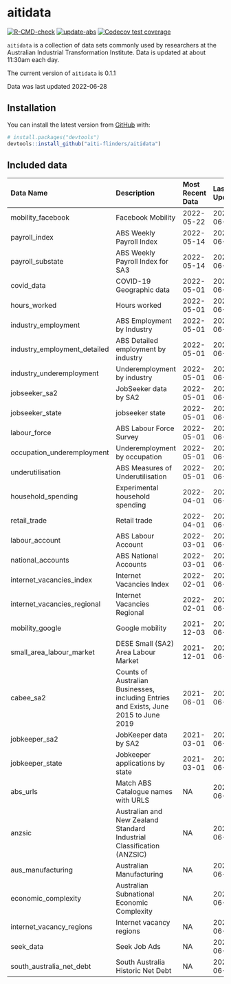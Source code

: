 
<!-- README.md is generated from README.Rmd. Please edit that file -->

# aitidata

<!-- badges: start -->

[![R-CMD-check](https://github.com/aiti-flinders/aitidata/actions/workflows/R-CMD-check.yaml/badge.svg?branch=data_prep)](https://github.com/aiti-flinders/aitidata/actions/workflows/R-CMD-check.yaml)
[![update-abs](https://github.com/aiti-flinders/aitidata/workflows/update-abs/badge.svg)](https://github.com/aiti-flinders/aitidata/actions)
[![Codecov test
coverage](https://codecov.io/gh/aiti-flinders/aitidata/branch/master/graph/badge.svg)](https://app.codecov.io/gh/aiti-flinders/aitidata?branch=master)
<!-- badges: end -->

`aitidata` is a collection of data sets commonly used by researchers at
the Australian Industrial Transformation Institute. Data is updated at
about 11:30am each day.

The current version of `aitidata` is 0.1.1

Data was last updated 2022-06-28

## Installation

You can install the latest version from [GitHub](https://github.com/)
with:

``` r
# install.packages("devtools")
devtools::install_github("aiti-flinders/aitidata")
```

## Included data

| Data Name                      | Description                                                                           | Most Recent Data | Last Updated |
| :----------------------------- | :------------------------------------------------------------------------------------ | :--------------- | :----------- |
| mobility\_facebook             | Facebook Mobility                                                                     | 2022-05-22       | 2022-06-28   |
| payroll\_index                 | ABS Weekly Payroll Index                                                              | 2022-05-14       | 2022-06-28   |
| payroll\_substate              | ABS Weekly Payroll Index for SA3                                                      | 2022-05-14       | 2022-06-28   |
| covid\_data                    | COVID-19 Geographic data                                                              | 2022-05-01       | 2022-06-28   |
| hours\_worked                  | Hours worked                                                                          | 2022-05-01       | 2022-06-28   |
| industry\_employment           | ABS Employment by Industry                                                            | 2022-05-01       | 2022-06-28   |
| industry\_employment\_detailed | ABS Detailed employment by industry                                                   | 2022-05-01       | 2022-06-28   |
| industry\_underemployment      | Underemployment by industry                                                           | 2022-05-01       | 2022-06-28   |
| jobseeker\_sa2                 | JobSeeker data by SA2                                                                 | 2022-05-01       | 2022-06-28   |
| jobseeker\_state               | jobseeker state                                                                       | 2022-05-01       | 2022-06-28   |
| labour\_force                  | ABS Labour Force Survey                                                               | 2022-05-01       | 2022-06-28   |
| occupation\_underemployment    | Underemployment by occupation                                                         | 2022-05-01       | 2022-06-28   |
| underutilisation               | ABS Measures of Underutilisation                                                      | 2022-05-01       | 2022-06-28   |
| household\_spending            | Experimental household spending                                                       | 2022-04-01       | 2022-06-28   |
| retail\_trade                  | Retail trade                                                                          | 2022-04-01       | 2022-06-28   |
| labour\_account                | ABS Labour Account                                                                    | 2022-03-01       | 2022-06-28   |
| national\_accounts             | ABS National Accounts                                                                 | 2022-03-01       | 2022-06-28   |
| internet\_vacancies\_index     | Internet Vacancies Index                                                              | 2022-02-01       | 2022-06-28   |
| internet\_vacancies\_regional  | Internet Vacancies Regional                                                           | 2022-02-01       | 2022-06-28   |
| mobility\_google               | Google mobility                                                                       | 2021-12-03       | 2022-06-28   |
| small\_area\_labour\_market    | DESE Small (SA2) Area Labour Market                                                   | 2021-12-01       | 2022-06-28   |
| cabee\_sa2                     | Counts of Australian Businesses, including Entries and Exists, June 2015 to June 2019 | 2021-06-01       | 2022-06-28   |
| jobkeeper\_sa2                 | JobKeeper data by SA2                                                                 | 2021-03-01       | 2022-06-28   |
| jobkeeper\_state               | Jobkeeper applications by state                                                       | 2021-03-01       | 2022-06-28   |
| abs\_urls                      | Match ABS Catalogue names with URLS                                                   | NA               | 2022-06-28   |
| anzsic                         | Australian and New Zealand Standard Industrial Classification (ANZSIC)                | NA               | 2022-06-28   |
| aus\_manufacturing             | Australian Manufacturing                                                              | NA               | 2022-06-28   |
| economic\_complexity           | Australian Subnational Economic Complexity                                            | NA               | 2022-06-28   |
| internet\_vacancy\_regions     | Internet vacancy regions                                                              | NA               | 2022-06-28   |
| seek\_data                     | Seek Job Ads                                                                          | NA               | 2022-06-28   |
| south\_australia\_net\_debt    | South Australia Historic Net Debt                                                     | NA               | 2022-06-28   |
